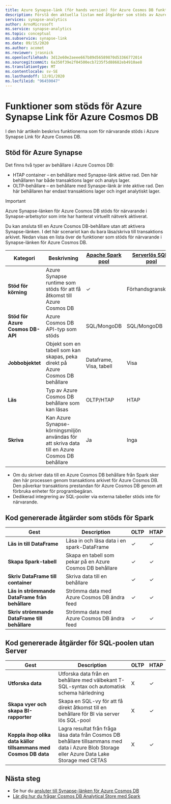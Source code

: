 ```yaml
---
title: Azure Synapse-länk (för hands version) för Azure Cosmos DB funktioner som stöds
description: Förstå den aktuella listan med åtgärder som stöds av Azure Synapse-länken för Azure Cosmos DB
services: synapse-analytics
author: ArnoMicrosoft
ms.service: synapse-analytics
ms.topic: conceptual
ms.subservice: synapse-link
ms.date: 09/15/2020
ms.author: acomet
ms.reviewer: jrasnick
ms.openlocfilehash: 3d12e60e2aeee667b89d56589870d53366772014
ms.sourcegitcommit: 6a350f39e2f04500ecb7235f5d88682eb4910ae8
ms.translationtype: MT
ms.contentlocale: sv-SE
ms.lasthandoff: 12/01/2020
ms.locfileid: "96459047"
---
```

# <a name="azure-synapse-link-for-azure-cosmos-db-supported-features"></a>Funktioner som stöds för Azure Synapse Link för Azure Cosmos DB

I den här artikeln beskrivs funktionerna som för närvarande stöds i Azure Synapse Link för Azure Cosmos DB.

## <a name="azure-synapse-support"></a>Stöd för Azure Synapse

Det finns två typer av behållare i Azure Cosmos DB:
* HTAP container – en behållare med Synapse-länk aktive rad. Den här behållaren har både transaktions lager och analys lager. 
* OLTP-behållare – en behållare med Synaspe-länk är inte aktive rad. Den här behållaren har endast transaktions lager och inget analytiskt lager.

> [!IMPORTANT]
> Azure Synapse-länken för Azure Cosmos DB stöds för närvarande i Synapse-arbetsytor som inte har hanterat virtuellt nätverk aktiverat. 

Du kan ansluta till en Azure Cosmos DB-behållare utan att aktivera Synapse-länken. I det här scenariot kan du bara läsa/skriva till transaktions arkivet. Nedan visas en lista över de funktioner som stöds för närvarande i Synapse-länken för Azure Cosmos DB. 

| Kategori              | Beskrivning |[Apache Spark pool](https://docs.microsoft.com/azure/synapse-analytics/sql/on-demand-workspace-overview) | [Serverlös SQL-pool](https://docs.microsoft.com/azure/synapse-analytics/sql/on-demand-workspace-overview) |
| -------------------- | ----------------------------------------------------------- |----------------------------------------------------------- | ----------------------------------------------------------- |
| **Stöd för körning** |Azure Synapse runtime som stöds för att få åtkomst till Azure Cosmos DB| ✓ | Förhandsgranskning |
| **Stöd för Azure Cosmos DB-API** | Azure Cosmos DB API-typ som stöds | SQL/MongoDB | SQL/MongoDB |
| **Jobbobjektet**  |Objekt som en tabell som kan skapas, peka direkt på Azure Cosmos DB behållare| Dataframe, Visa, tabell | Visa |
| **Läs**    | Typ av Azure Cosmos DB behållare som kan läsas | OLTP/HTAP | HTAP  |
| **Skriva**   | Kan Azure Synapse-körningsmiljön användas för att skriva data till en Azure Cosmos DB behållare | Ja | Inga |

* Om du skriver data till en Azure Cosmos DB behållare från Spark sker den här processen genom transaktions arkivet för Azure Cosmos DB. Den påverkar transaktions prestandan för Azure Cosmos DB genom att förbruka enheter för programbegäran.
* Dedikerad integrering av SQL-pooler via externa tabeller stöds inte för närvarande.
 
## <a name="supported-code-generated-actions-for-spark"></a>Kod genererade åtgärder som stöds för Spark

| Gest              | Description |OLTP |HTAP  |
| -------------------- | ----------------------------------------------------------- |----------------------------------------------------------- |----------------------------------------------------------- |
| **Läs in till DataFrame** |Läsa in och läsa data i en spark-DataFrame |✓| ✓ |
| **Skapa Spark-tabell** |Skapa en tabell som pekar på en Azure Cosmos DB behållare|✓| ✓ |
| **Skriv DataFrame till container** |Skriva data till en behållare|✓| ✓ |
| **Läs in strömmande DataFrame från behållare** |Strömma data med Azure Cosmos DB ändra feed|✓| ✓ |
| **Skriv strömmande DataFrame till behållare** |Strömma data med Azure Cosmos DB ändra feed|✓| ✓ |


## <a name="supported-code-generated-actions-for-serverless-sql-pool"></a>Kod genererade åtgärder för SQL-poolen utan Server

| Gest              | Description |OLTP |HTAP |
| -------------------- | ----------------------------------------------------------- |----------------------------------------------------------- |----------------------------------------------------------- |
| **Utforska data** |Utforska data från en behållare med välbekant T-SQL-syntax och automatisk schema härledning|X| ✓ |
| **Skapa vyer och skapa BI-rapporter** |Skapa en SQL-vy för att få direkt åtkomst till en behållare för BI via server lös SQL-pool |X| ✓ |
| **Koppla ihop olika data källor tillsammans med Cosmos DB data** | Lagra resultat från fråga läsa data från Cosmos DB behållare tillsammans med data i Azure Blob Storage eller Azure Data Lake Storage med CETAS |X| ✓ |

## <a name="next-steps"></a>Nästa steg

* Se hur du [ansluter till Synapse-länken för Azure Cosmos DB](../quickstart-connect-synapse-link-cosmos-db.md)
* [Lär dig hur du frågar Cosmos DB Analytical Store med Spark](how-to-query-analytical-store-spark.md)
